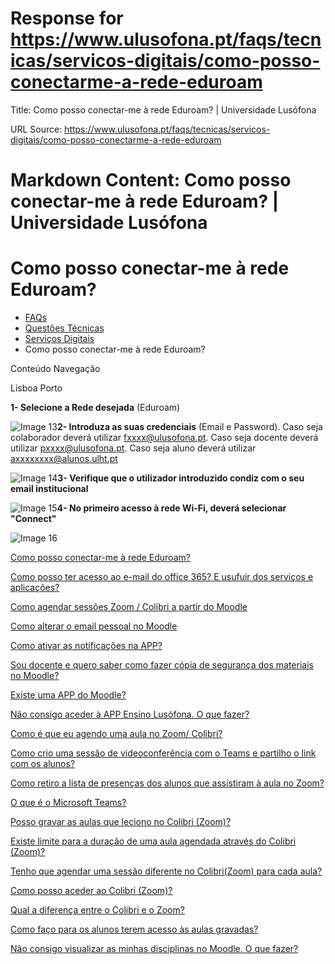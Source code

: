 # Response for https://www.ulusofona.pt/faqs/tecnicas/servicos-digitais/como-posso-conectarme-a-rede-eduroam

Title: Como posso conectar-me à rede Eduroam? | Universidade Lusófona

URL Source: https://www.ulusofona.pt/faqs/tecnicas/servicos-digitais/como-posso-conectarme-a-rede-eduroam

Markdown Content:
Como posso conectar-me à rede Eduroam? | Universidade Lusófona
===============

 

Como posso conectar-me à rede Eduroam?
======================================

*   [FAQs](https://www.ulusofona.pt/faqs/)
*   [Questões Técnicas](https://www.ulusofona.pt/faqs/tecnicas)
*   [Serviços Digitais](https://www.ulusofona.pt/faqs/tecnicas/servicos-digitais)
*   Como posso conectar-me à rede Eduroam?

[](https://www.ulusofona.pt/)

Conteúdo Navegação

Lisboa Porto

**1- Selecione a Rede desejada** (Eduroam)

![Image 13](https://www.ulusofona.pt/media/rede-eduroam1.png)**2- Introduza as suas credenciais** (Email e Password). Caso seja colaborador deverá utilizar fxxxx@ulusofona.pt. Caso seja docente deverá utilizar pxxxx@ulusofona.pt. Caso seja aluno deverá utilizar axxxxxxxx@alunos.ulht.pt

![Image 14](https://www.ulusofona.pt/media/rede-eduroam2.png)**3- Verifique que o utilizador introduzido condiz com o seu email institucional**

![Image 15](https://www.ulusofona.pt/media/rede-eduroam3.png)**4- No primeiro acesso à rede Wi-Fi, deverá selecionar "Connect"**

![Image 16](https://www.ulusofona.pt/media/rede-eduroam4.png)

[Como posso conectar-me à rede Eduroam?](https://www.ulusofona.pt/faqs/tecnicas/servicos-digitais/como-posso-conectarme-a-rede-eduroam)

[Como posso ter acesso ao e-mail do office 365? E usufuir dos serviços e aplicações?](https://www.ulusofona.pt/faqs/tecnicas/servicos-digitais/como-posso-utilizar-o-office-365)

[Como agendar sessões Zoom / Colibri a partir do Moodle](https://www.ulusofona.pt/faqs/tecnicas/servicos-digitais/como-agendar-sessoes-zoom-colibri-a-partir-do-moodle)

[Como alterar o email pessoal no Moodle](https://www.ulusofona.pt/faqs/tecnicas/servicos-digitais/como-alterar-o-email-pessoal-no-moodle)

[Como ativar as notificações na APP?](https://www.ulusofona.pt/faqs/tecnicas/servicos-digitais/como-ativar-as-notificacoes-na-app)

[Sou docente e quero saber como fazer cópia de segurança dos materiais no Moodle?](https://www.ulusofona.pt/faqs/tecnicas/servicos-digitais/guia-copia-de-seguranca-moodle)

[Existe uma APP do Moodle?](https://www.ulusofona.pt/faqs/tecnicas/servicos-digitais/existe-uma-app-do-moodle)

[Não consigo aceder à APP Ensino Lusófona. O que fazer?](https://www.ulusofona.pt/faqs/tecnicas/servicos-digitais/app-ensino-lusofona-guia-de-resolucao-de-problemas)

[Como é que eu agendo uma aula no Zoom/ Colibri?](https://www.ulusofona.pt/faqs/tecnicas/servicos-digitais/como-e-que-eu-agendo-uma-aula-no-zoom-colibri)

[Como crio uma sessão de videoconferência com o Teams e partilho o link com os alunos?](https://www.ulusofona.pt/faqs/tecnicas/servicos-digitais/como-crio-uma-sessao-de-videoconferencia-com-o-teams-e-partilho-o-link-com-os-alunos)

[Como retiro a lista de presenças dos alunos que assistiram à aula no Zoom?](https://www.ulusofona.pt/faqs/tecnicas/servicos-digitais/como-retiro-a-lista-de-presencas-dos-alunos-que-assistiram-a-aula-no-zoom)

[O que é o Microsoft Teams?](https://www.ulusofona.pt/faqs/tecnicas/servicos-digitais/o-que-e-o-microsoft-teams)

[Posso gravar as aulas que leciono no Colibri (Zoom)?](https://www.ulusofona.pt/faqs/tecnicas/servicos-digitais/posso-gravar-as-aulas-que-leciono-no-colibri-zoom)

[Existe limite para a duração de uma aula agendada através do Colibri (Zoom)?](https://www.ulusofona.pt/faqs/tecnicas/servicos-digitais/existe-limite-para-a-duracao-de-uma-aula-agendada-atraves-do-colibri-zoom)

[Tenho que agendar uma sessão diferente no Colibri(Zoom) para cada aula?](https://www.ulusofona.pt/faqs/tecnicas/servicos-digitais/tenho-que-agendar-uma-sessao-diferente-no-colibrizoom-para-cada-aula)

[Como posso aceder ao Colibri (Zoom)?](https://www.ulusofona.pt/faqs/tecnicas/servicos-digitais/como-posso-aceder-ao-colibri-zoom)

[Qual a diferença entre o Colibri e o Zoom?](https://www.ulusofona.pt/faqs/tecnicas/servicos-digitais/qual-a-diferenca-entre-o-colibri-e-o-zoom)

[Como faço para os alunos terem acesso às aulas gravadas?](https://www.ulusofona.pt/faqs/tecnicas/servicos-digitais/como-faco-para-os-alunos-terem-acesso-as-aulas-gravadas)

[Não consigo visualizar as minhas disciplinas no Moodle. O que fazer?](https://www.ulusofona.pt/faqs/tecnicas/servicos-digitais/nao-consigo-visualizar-as-minhas-disciplinas-no-moodle-o-que-fazer-)

